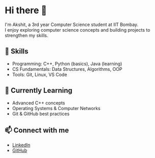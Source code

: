 # Hi there 👋

I'm Akshit, a 3rd year Computer Science student at IIT Bombay.  
I enjoy exploring computer science concepts and building projects to strengthen my skills.  

## 🔧 Skills
- Programming: C++, Python (basics), Java (learning)
- CS Fundamentals: Data Structures, Algorithms, OOP
- Tools: Git, Linux, VS Code

## 🌱 Currently Learning
- Advanced C++ concepts
- Operating Systems & Computer Networks
- Git & GitHub best practices

## 📫 Connect with me
- [LinkedIn](https://www.linkedin.com/)  
- [GitHub](https://github.com/your-username)

